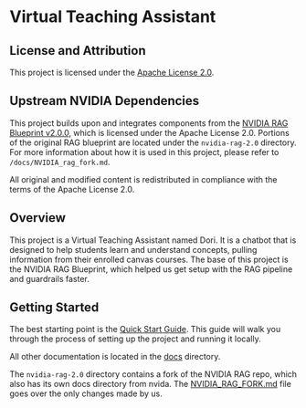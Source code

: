 # Virtual Teaching Assistant

## License and Attribution

This project is licensed under the [Apache License 2.0](./LICENSE).

## Upstream NVIDIA Dependencies

This project builds upon and integrates components from the [NVIDIA RAG Blueprint v2.0.0](https://github.com/NVIDIA-AI-Blueprints/rag), which is licensed under the Apache License 2.0. Portions of the original RAG blueprint are located under the `nvidia-rag-2.0` directory. For more information about how it is used in this project, please refer to `/docs/NVIDIA_rag_fork.md`.

All original and modified content is redistributed in compliance with the terms of the Apache License 2.0.

## Overview

This project is a Virtual Teaching Assistant named Dori. It is a chatbot that is designed to help students learn and understand concepts, pulling information from their enrolled canvas courses. The base of this project is the NVIDIA RAG Blueprint, which helped us get setup with the RAG pipeline and guardrails faster. 

## Getting Started
The best starting point is the [Quick Start Guide](./docs/quickstart.md). This guide will walk you through the process of setting up the project and running it locally.

All other documentation is located in the [docs](./docs) directory.

The `nvidia-rag-2.0` directory contains a fork of the NVIDIA RAG repo, which also has its own docs directory from nvida. The [NVIDIA_RAG_FORK.md](./docs/NVIDIA_rag_fork.md) file goes over the only changes made by us.



